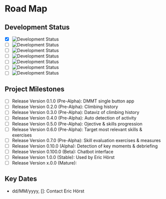 # Road Map

## Development Status

- [x] ![Development Status][planning-status-shield]
- [ ] ![Development Status][pre-alpha-status-shield]
- [ ] ![Development Status][alpha-status-shield]
- [ ] ![Development Status][beta-status-shield]
- [ ] ![Development Status][stable-status-shield]
- [ ] ![Development Status][mature-status-shield]
- [ ] ![Development Status][inactive-status-shield]

## Project Milestones

- [ ] Release Version 0.1.0 (Pre-Alpha): DMMT single button app
- [ ] Release Version 0.2.0 (Pre-Alpha): Climbing history
- [ ] Release Version 0.3.0 (Pre-Alpha): Dataviz of climbing history
- [ ] Release Version 0.4.0 (Pre-Alpha): Auto detection of activity
- [ ] Release Version 0.5.0 (Pre-Alpha): Ojective & skills progression
- [ ] Release Version 0.6.0 (Pre-Alpha): Target most relevant skills & exercises
- [ ] Release Version 0.7.0 (Pre-Alpha): Skill evaluation exercises & measures
- [ ] Release Version 0.10.0 (Alpha): Detection of key moments & debriefing
- [ ] Release Version 0.100.0 (Beta): Chatbot interface
- [ ] Release Version 1.0.0 (Stable): Used by Eric Hörst
- [ ] Release Version x.0.0 (Mature):

## Key Dates

- dd/MM/yyyy, []: Contact Eric Hörst

[planning-status-shield]: https://img.shields.io/badge/status-planning-lightgrey.svg?longCache=true
[pre-alpha-status-shield]: https://img.shields.io/badge/status-pre--alpha-red.svg?longCache=true
[alpha-status-shield]: https://img.shields.io/badge/status-alpha-yellow.svg?longCache=true
[beta-status-shield]: https://img.shields.io/badge/status-beta-brightgreen.svg?longCache=true
[stable-status-shield]: https://img.shields.io/badge/status-stable-blue.svg?longCache=true
[mature-status-shield]: https://img.shields.io/badge/status-mature-8A2BE2.svg?longCache=true
[inactive-status-shield]: https://img.shields.io/badge/status-inactive-lightgrey.svg?longCache=true